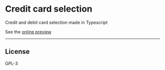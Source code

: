 # Credit card selection

Credit and debit card selection made in Typescript

See the [online preview](https://thisago.github.io/creditCardSelection/src/)

---

## License

GPL-3

